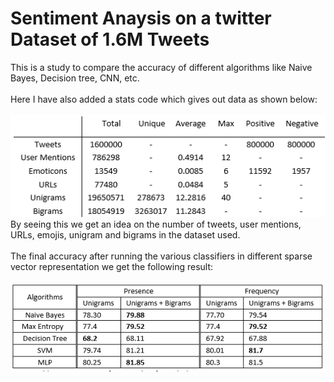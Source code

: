 # Sentiment Anaysis on a twitter Dataset of 1.6M Tweets

This is a study to compare the accuracy of different algorithms like Naive Bayes, Decision tree, CNN, etc.<br><br>
Here I have also added a stats code which gives out data as shown below:<br><br>
<img src= stats.png><br>
By seeing this we get an idea on the number of tweets, user mentions, URLs, emojis, unigram and bigrams  in the dataset used.<br><br>
The final accuracy after running the various classifiers in different sparse vector representation we get the following result:<br><br>
<img src="result.PNG"><br>
